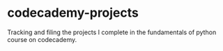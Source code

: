 # codecademy-projects

Tracking and filing the projects I complete in the fundamentals of python course on codecademy.
